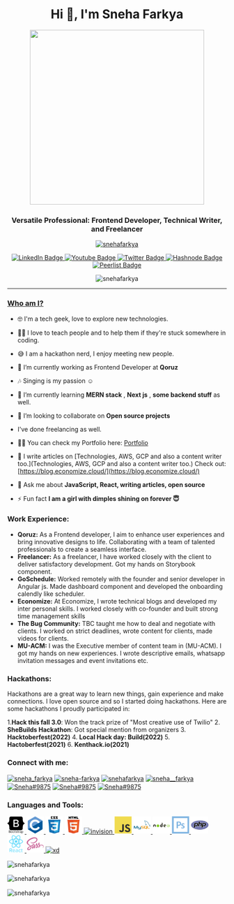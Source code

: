 <h1 align="center">Hi 👋, I'm Sneha Farkya</h1>
<div id="header" align="center">
  <img src="https://media.giphy.com/media/Yfl7CS7vQqnebA69aH/giphy.gif" width="400" height="400"/>
</div>
<h3 align="center">Versatile Professional: Frontend Developer, Technical Writer, and Freelancer </h3>

<p align="center"> <a href="https://github.com/ryo-ma/github-profile-trophy"><img src="https://github-profile-trophy.vercel.app/?username=snehafarkya" alt="snehafarkya" /></a> </p> 
<div id="badges" align="center">
  <a href="https://linkedin.com/in/sneha-farkya">
    <img src="https://img.shields.io/badge/LinkedIn-grey?style=for-the-badge&logo=linkedin&logoColor=white" alt="LinkedIn Badge"/>
  </a>
  <a href="https://youtube.com/@snhafarkya">
    <img src="https://img.shields.io/badge/YouTube-grey?style=for-the-badge&logo=youtube&logoColor=white" alt="Youtube Badge"/>
  </a>
  <a href="https://twitter.com/sneha_farkya">
    <img src="https://img.shields.io/badge/Twitter-grey?style=for-the-badge&logo=twitter&logoColor=white" alt="Twitter Badge"/>
  </a>
  <a href="https://hashnode.com/in/@snehafarkya">
    <img src="https://img.shields.io/badge/Hashnode-grey?style=for-the-badge&logo=hashnode&logoColor=white" alt="Hashnode Badge"/>
  </a>
  <a href="https://peerlist.io/sneha_farkya">
    <img src="https://img.shields.io/badge/Peerlist-grey?style=for-the-badge&logo=peerlist&logoColor=white" alt="Peerlist Badge"/>
  </a>
</div>
<p align="center"> <img src="https://komarev.com/ghpvc/?username=snehafarkya&label=Profile%20views&color=0e75b6&style=flat" alt="snehafarkya" /> </p>

<hr/>
<h3 align="left" > <u> Who am I? </u> </h3>

- 🤓 I'm a tech geek, love to explore new technologies. 

- 👩‍🏫 I love to teach people and to help them if they're stuck somewhere in coding.
- 😅 I am a hackathon nerd, I enjoy meeting new people. 
 
- 🔭 I’m currently working as Frontend Developer at **Qoruz**
- 🎶 Singing is my passion ☺️

- 🌱 I’m currently learning **MERN stack** , **Next js** , **some backend stuff** as well.

- 👯 I’m looking to collaborate on **Open source projects**
- I've done freelancing as well.

- 👨‍💻 You can check my Portfolio here: [Portfolio](https://snehafarkya.vercel.app/)

- 📝 I write articles on [Technologies, AWS, GCP and also a content writer too.](Technologies, AWS, GCP and also a content writer too.) Check out: [https://blog.economize.cloud/](https://blog.economize.cloud/)

- 💬 Ask me about **JavaScript, React, writing articles, open source**

- ⚡ Fun fact **I am a girl with dimples shining on forever 😇**

<h3 align="left">Work Experience:</h3>

 -  **Qoruz:** As a Frontend developer, I aim to enhance user experiences and bring innovative designs to life. Collaborating with a team of talented professionals to create a seamless interface.
 -  **Freelancer:** As a freelancer, I have worked closely with the client to deliver satisfactory development. Got my hands on Storybook component.
 -  **GoSchedule:** Worked remotely with the founder and senior developer in Angular js. Made dashboard component and developed the onboarding calendly like scheduler.
 -  **Economize:** At Economize, I wrote technical blogs and developed my inter personal skills. I worked closely with co-founder and built strong time management skills 
 -  **The Bug Community:** TBC taught me how to deal and negotiate with clients. I worked on strict deadlines, wrote content for clients, made videos for clients.
 -  **MU-ACM:** I was the Executive member of content team in (MU-ACM). I got my hands on new experiences. I wrote descriptive emails, whatsapp invitation messages and event invitations etc.


<h3 align="left">Hackathons:</h3>
Hackathons are a great way to learn new things, gain experience and make connections. I love open source and so I started doing hackathons. Here are some hackathons I proudly participated in: <br/>

1.**Hack this fall 3.0**: Won the track prize of "Most creative use of Twilio"
2. **SheBuilds Hackathon**: Got special mention from organizers
3. **Hacktoberfest(2022)**
4. **Local Hack day: Build(2022)**
5. **Hactoberfest(2021)**
6. **Kenthack.io(2021)**

<h3 align="left">Connect with me:</h3>
<p align="left">
<a href="https://twitter.com/sneha_farkya" target="blank"><img align="center" src="https://raw.githubusercontent.com/rahuldkjain/github-profile-readme-generator/master/src/images/icons/Social/twitter.svg" alt="sneha_farkya" height="30" width="40" /></a>
<a href="https://linkedin.com/in/sneha-farkya" target="blank"><img align="center" src="https://raw.githubusercontent.com/rahuldkjain/github-profile-readme-generator/master/src/images/icons/Social/linked-in-alt.svg" alt="sneha-farkya" height="30" width="40" /></a>
<a href="https://codesandbox.com/snehafarkya" target="blank"><img align="center" src="https://raw.githubusercontent.com/rahuldkjain/github-profile-readme-generator/master/src/images/icons/Social/codesandbox.svg" alt="snehafarkya" height="30" width="40" /></a>
<a href="https://instagram.com/sneha__farkya" target="blank"><img align="center" src="https://raw.githubusercontent.com/rahuldkjain/github-profile-readme-generator/master/src/images/icons/Social/instagram.svg" alt="sneha__farkya" height="30" width="40" /></a>
<a href="https://discord.gg/Sneha#9875" target="blank"><img align="center" src="https://raw.githubusercontent.com/rahuldkjain/github-profile-readme-generator/master/src/images/icons/Social/discord.svg" alt="Sneha#9875" height="30" width="40" /></a>
<a href="https://youtube.com/@snhafarkya" target="blank"><img align="center" src="https://raw.githubusercontent.com/rahuldkjain/github-profile-readme-generator/master/src/images/icons/Social/youtube.svg" alt="Sneha#9875" height="30" width="40" /></a>
<a href="https://hashnode.com/@snehafarkya" target="blank"><img align="center" src="https://raw.githubusercontent.com/rahuldkjain/github-profile-readme-generator/master/src/images/icons/Social/hashnode.svg" alt="Sneha#9875" height="30" width="40" /></a>
</p>

<h3 align="left">Languages and Tools:</h3>
<p align="left"> <a href="https://getbootstrap.com" target="_blank" rel="noreferrer"> <img src="https://raw.githubusercontent.com/devicons/devicon/master/icons/bootstrap/bootstrap-plain-wordmark.svg" alt="bootstrap" width="40" height="40"/> </a> <a href="https://www.cprogramming.com/" target="_blank" rel="noreferrer"> <img src="https://raw.githubusercontent.com/devicons/devicon/master/icons/c/c-original.svg" alt="c" width="40" height="40"/> </a> <a href="https://www.w3schools.com/css/" target="_blank" rel="noreferrer"> <img src="https://raw.githubusercontent.com/devicons/devicon/master/icons/css3/css3-original-wordmark.svg" alt="css3" width="40" height="40"/> </a> <a href="https://www.w3.org/html/" target="_blank" rel="noreferrer"> <img src="https://raw.githubusercontent.com/devicons/devicon/master/icons/html5/html5-original-wordmark.svg" alt="html5" width="40" height="40"/> </a> <a href="https://www.invisionapp.com/" target="_blank" rel="noreferrer"> <img src="https://www.vectorlogo.zone/logos/invisionapp/invisionapp-icon.svg" alt="invision" width="40" height="40"/> </a> <a href="https://developer.mozilla.org/en-US/docs/Web/JavaScript" target="_blank" rel="noreferrer"> <img src="https://raw.githubusercontent.com/devicons/devicon/master/icons/javascript/javascript-original.svg" alt="javascript" width="40" height="40"/> </a> <a href="https://www.mysql.com/" target="_blank" rel="noreferrer"> <img src="https://raw.githubusercontent.com/devicons/devicon/master/icons/mysql/mysql-original-wordmark.svg" alt="mysql" width="40" height="40"/> </a> <a href="https://nodejs.org" target="_blank" rel="noreferrer"> <img src="https://raw.githubusercontent.com/devicons/devicon/master/icons/nodejs/nodejs-original-wordmark.svg" alt="nodejs" width="40" height="40"/> </a> <a href="https://www.photoshop.com/en" target="_blank" rel="noreferrer"> <img src="https://raw.githubusercontent.com/devicons/devicon/master/icons/photoshop/photoshop-line.svg" alt="photoshop" width="40" height="40"/> </a> <a href="https://www.php.net" target="_blank" rel="noreferrer"> <img src="https://raw.githubusercontent.com/devicons/devicon/master/icons/php/php-original.svg" alt="php" width="40" height="40"/> </a> <a href="https://reactjs.org/" target="_blank" rel="noreferrer"> <img src="https://raw.githubusercontent.com/devicons/devicon/master/icons/react/react-original-wordmark.svg" alt="react" width="40" height="40"/> </a> <a href="https://sass-lang.com" target="_blank" rel="noreferrer"> <img src="https://raw.githubusercontent.com/devicons/devicon/master/icons/sass/sass-original.svg" alt="sass" width="40" height="40"/> </a> <a href="https://www.adobe.com/products/xd.html" target="_blank" rel="noreferrer"> <img src="https://cdn.worldvectorlogo.com/logos/adobe-xd.svg" alt="xd" width="40" height="40"/> </a> </p>

<p><img align="center" src="https://github-readme-stats.vercel.app/api/top-langs?username=snehafarkya&show_icons=true&locale=en&layout=compact" alt="snehafarkya" /></p>

<p><img align="center" src="https://github-readme-stats.vercel.app/api?username=snehafarkya&show_icons=true&locale=en" alt="snehafarkya" /></p>

<p><img align="center" src="https://github-readme-streak-stats.herokuapp.com/?user=snehafarkya&" alt="snehafarkya" /></p>

